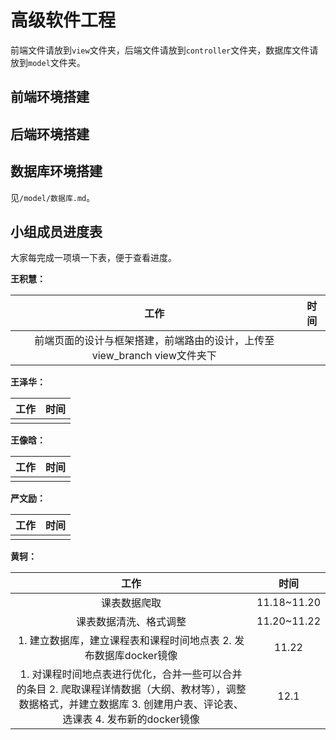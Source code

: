 #  高级软件工程

前端文件请放到`view`文件夹，后端文件请放到`controller`文件夹，数据库文件请放到`model`文件夹。



## 前端环境搭建



## 后端环境搭建



## 数据库环境搭建

见`/model/数据库.md`。



## 小组成员进度表

大家每完成一项填一下表，便于查看进度。

**王积慧：**

| 工作 | 时间 |
| :--: | :------: |
| 前端页面的设计与框架搭建，前端路由的设计，上传至view_branch view文件夹下  |          |

**王泽华：**

| 工作 | 时间 |
| :--: | :------: |
|      |          |

**王像晗：**

| 工作 | 时间 |
| :--: | :------: |
|      |          |

**严文励：**

| 工作 | 时间 |
| :--: | :------: |
|      |          |

**黄轲：**

|                             工作                             |    时间     |
| :----------------------------------------------------------: | :---------: |
|                         课表数据爬取                         | 11.18~11.20 |
|                    课表数据清洗、格式调整                    | 11.20~11.22 |
| 1. 建立数据库，建立课程表和课程时间地点表  2. 发布数据库docker镜像 |    11.22    |
| 1. 对课程时间地点表进行优化，合并一些可以合并的条目  2. 爬取课程详情数据（大纲、教材等），调整数据格式，并建立数据库  3. 创建用户表、评论表、选课表  4. 发布新的docker镜像 |    12.1     |

